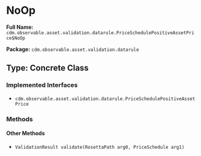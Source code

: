 # NoOp

**Full Name:** `cdm.observable.asset.validation.datarule.PriceSchedulePositiveAssetPrice$NoOp`

**Package:** `cdm.observable.asset.validation.datarule`

## Type: Concrete Class

### Implemented Interfaces

- `cdm.observable.asset.validation.datarule.PriceSchedulePositiveAssetPrice`

### Methods

#### Other Methods

- `ValidationResult validate(RosettaPath arg0, PriceSchedule arg1)`

